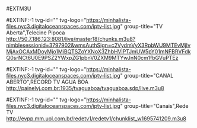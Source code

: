 #EXTM3U

#EXTINF:-1 tvg-id="" tvg-logo="https://minhalista-files.nyc3.digitaloceanspaces.com/iptv-list.jpg" group-title="TV Aberta",Telecine Pipoca
http://50.7.186.123:8081/live/master18/chunks.m3u8?nimblesessionid=3797902&wmsAuthSign=c2VydmVyX3RpbWU9MTEvMjIvMjAxOCAxMDoyMjo1MiBQTSZoYXNoX3ZhbHVlPTJmUW5pY01mNFBRVFdkQ0srNCt6U0E9PSZ2YWxpZG1pbnV0ZXM9MTYwJnN0cm1fbGVuPTEz

#EXTINF:-1 tvg-id="" tvg-logo="https://minhalista-files.nyc3.digitaloceanspaces.com/iptv-list.jpg" group-title="CANAL ABERTO",RECORD TV ÁGUA BOA
http://painelvj.com.br:1935/tvaguaboa/tvaguaboa.sdp/live.m3u8


#EXTINF:-1 tvg-id="" tvg-logo="https://minhalista-files.nyc3.digitaloceanspaces.com/iptv-list.jpg" group-title="Canais",Rede TV
http://evpp.mm.uol.com.br/redetv1/redetv1/chunklist_w1695741209.m3u8
